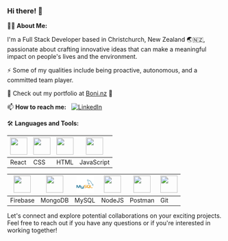 ### Hi there! 👋

👩‍💻 **About Me:**

I'm a Full Stack Developer based in Christchurch, New Zealand 🌏🇳🇿, passionate about crafting innovative ideas that can make a meaningful impact on people's lives and the environment.

⚡ Some of my qualities include being proactive, autonomous, and a committed team player.

💼 Check out my portfolio at [Boni.nz](https://boni.nz) 🚀
 
📫 **How to reach me:**  &nbsp; [![LinkedIn](https://img.shields.io/badge/LinkedIn-0077B5?style=flat-square&logo=linkedin&logoColor=white)](https://www.linkedin.com/in/andresboni/)


🛠  **Languages and Tools:**

| <img src="https://img.icons8.com/color/48/000000/react-native.png" width="40" height="40"/> | <img src="https://img.icons8.com/color/48/000000/css3.png" width="40" height="40"/> | <img src="https://img.icons8.com/color/48/000000/html-5.png" width="40" height="40"/> | <img src="https://img.icons8.com/color/48/000000/javascript.png" width="40" height="40"/> |
| --- | --- | --- | --- |
| React | CSS | HTML | JavaScript |

| <img src="https://img.icons8.com/color/48/000000/firebase.png" width="40" height="40"/> | <img src="https://img.icons8.com/color/48/000000/mongodb.png" width="40" height="40"/> | <img src="https://github.com/devicons/devicon/blob/master/icons/mysql/mysql-original-wordmark.svg" title="MySQL"  alt="MySQL" width="40" height="40"/>| <img src="https://img.icons8.com/color/48/000000/nodejs.png" width="40" height="40"/> | <img src="https://www.vectorlogo.zone/logos/getpostman/getpostman-icon.svg" width="40" height="40"/> | <img src="https://img.icons8.com/color/48/000000/git.png" width="40" height="40"/> |
| --- | --- | --- | --- | --- | --- |
| Firebase | MongoDB | MySQL | NodeJS | Postman | Git |

Let's connect and explore potential collaborations on your exciting projects. 
Feel free to reach out if you have any questions or if you're interested in working together!
